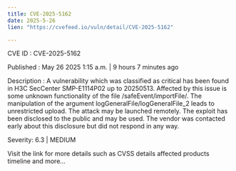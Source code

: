 ```yaml
---
title: CVE-2025-5162
date: 2025-5-26
lien: "https://cvefeed.io/vuln/detail/CVE-2025-5162"

---
```


CVE ID : CVE-2025-5162

Published :  May 26
2025
1:15 a.m. | 9 hours
7 minutes ago

Description : A vulnerability
which was classified as critical
has been found in H3C SecCenter SMP-E1114P02 up to 20250513. Affected by this issue is some unknown functionality of the file /safeEvent/importFile/. The manipulation of the argument logGeneralFile/logGeneralFile_2 leads to unrestricted upload. The attack may be launched remotely. The exploit has been disclosed to the public and may be used. The vendor was contacted early about this disclosure but did not respond in any way.

Severity: 6.3 | MEDIUM

Visit the link for more details
such as CVSS details
affected products
timeline
and more...
